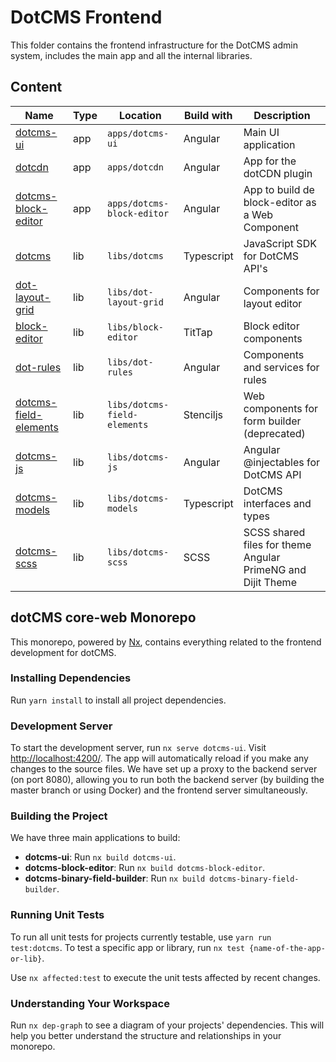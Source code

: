 # DotCMS Frontend

This folder contains the frontend infrastructure for the DotCMS admin system, includes the main app and all the internal libraries.

## Content

| Name                                                                                               | Type | Location                     | Build with | Description                                                 |
| -------------------------------------------------------------------------------------------------- | ---- | ---------------------------- | ---------- | ----------------------------------------------------------- |
| [dotcms-ui](https://github.com/dotCMS/core-web/tree/master/apps/dotcms-ui)                         | app  | `apps/dotcms-ui`             | Angular    | Main UI application                                         |
| [dotcdn](https://github.com/dotCMS/core-web/tree/master/apps/dotcdn)                               | app  | `apps/dotcdn`                | Angular    | App for the dotCDN plugin                                   |
| [dotcms-block-editor](https://github.com/dotCMS/core-web/tree/master/apps/dotcms-block-editor)     | app  | `apps/dotcms-block-editor`   | Angular    | App to build de block-editor as a Web Component             |
| [dotcms](https://github.com/dotCMS/core-web/tree/master/libs/dotcms)                               | lib  | `libs/dotcms`                | Typescript | JavaScript SDK for DotCMS API's                             |
| [dot-layout-grid](https://github.com/dotCMS/core-web/tree/master/libs/dot-layout-grid)             | lib  | `libs/dot-layout-grid`       | Angular    | Components for layout editor                                |
| [block-editor](https://github.com/dotCMS/core-web/tree/master/libs/block-editor)                   | lib  | `libs/block-editor`          | TitTap     | Block editor components                                     |
| [dot-rules](https://github.com/dotCMS/core-web/tree/master/libs/dot-rules)                         | lib  | `libs/dot-rules`             | Angular    | Components and services for rules                           |
| [dotcms-field-elements](https://github.com/dotCMS/core-web/tree/master/libs/dotcms-field-elements) | lib  | `libs/dotcms-field-elements` | Stenciljs  | Web components for form builder (deprecated)                |
| [dotcms-js](https://github.com/dotCMS/core-web/tree/master/libs/dotcms-js)                         | lib  | `libs/dotcms-js`             | Angular    | Angular @injectables for DotCMS API                         |
| [dotcms-models](https://github.com/dotCMS/core-web/tree/master/libs/dotcms-models)                 | lib  | `libs/dotcms-models`         | Typescript | DotCMS interfaces and types                                 |
| [dotcms-scss](https://github.com/dotCMS/core-web/tree/master/libs/dotcms-scss)                     | lib  | `libs/dotcms-scss`           | SCSS       | SCSS shared files for theme Angular PrimeNG and Dijit Theme |

## dotCMS core-web Monorepo

This monorepo, powered by [Nx](https://nx.dev), contains everything related to the frontend development for dotCMS.

### Installing Dependencies

Run `yarn install` to install all project dependencies.

### Development Server

To start the development server, run `nx serve dotcms-ui`. Visit [http://localhost:4200/](http://localhost:4200/). The app will automatically reload if you make any changes to the source files. We have set up a proxy to the backend server (on port 8080), allowing you to run both the backend server (by building the master branch or using Docker) and the frontend server simultaneously.

### Building the Project

We have three main applications to build:
- **dotcms-ui**: Run `nx build dotcms-ui`.
- **dotcms-block-editor**: Run `nx build dotcms-block-editor`.
- **dotcms-binary-field-builder**: Run `nx build dotcms-binary-field-builder`.

### Running Unit Tests

To run all unit tests for projects currently testable, use `yarn run test:dotcms`. To test a specific app or library, run `nx test {name-of-the-app-or-lib}`.

Use `nx affected:test` to execute the unit tests affected by recent changes.

### Understanding Your Workspace

Run `nx dep-graph` to see a diagram of your projects' dependencies. This will help you better understand the structure and relationships in your monorepo.

